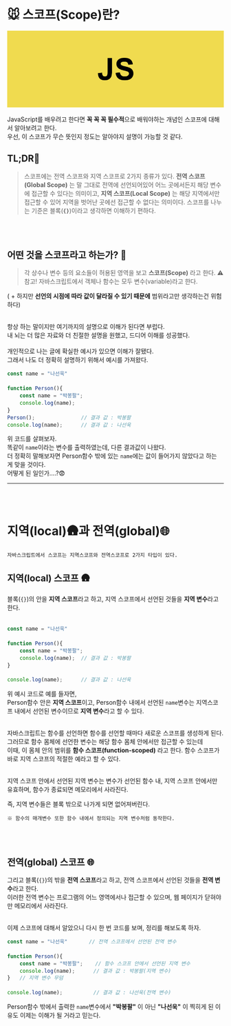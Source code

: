 # 🐭 스코프(Scope)란?
<div align="center">
    <img src="JS.png">
</div>

JavaScript를 배우려고 한다면 **꼭 꼭 꼭 필수적**으로 배워야하는 개념인 스코프에 대해서 알아보려고 한다.<br>
우선, 이 스코프가 무슨 뜻인지 정도는 알아야지 설명이 가능할 것 같다.
<br>

## TL;DR🥵
> 스코프에는 전역 스코프와 지역 스코프로 2가지 종류가 있다.
> **전역 스코프(Global Scope)** 는 말 그대로 전역에 선언되어있어 어느 곳에서든지 해당 변수에 접근할 수 있다는 의미이고,
> **지역 스코프(Local Scope)** 는 해당 지역에서만 접근할 수 있어 지역을 벗어난 곳에선 접근할 수 없다는 의미이다.
> 스코프를 나누는 기준은 블록(**`{}`**)이라고 생각하면 이해하기 편하다.

<br><br>

## 어떤 것을 스코프라고 하는가? 🧐
> 각 상수나 변수 등의 요소들이 허용된 영역을 보고 **스코프(Scope)** 라고 한다.
> ⚠️ 참고! 자바스크립트에서 객체나 함수는 모두 변수(variable)라고 한다.

( + 하지만 **선언의 시점에 따라 값이 달라질 수 있기 때문에** 범위라고만 생각하는건 위험하다)<br>
<br>

항상 하는 말이지만 여기까지의 설명으로 이해가 된다면 부럽다.<br>
내 뇌는 더 많은 자료와 더 친절한 설명을 원했고, 드디어 이해를 성공했다.<br>
<br>
개인적으로 나는 글에 확실한 예시가 있으면 이해가 잘됐다.<br>
그래서 나도 더 정확히 설명하기 위해서 예시를 가져왔다.

```javascript
const name = "나선욱"

function Person(){
    const name = "박봉팔";
    console.log(name);
}
Person();               // 결과 값 : 박봉팔
console.log(name);      // 결과 값 : 나선욱
```

위 코드를 살펴보자.<br>
똑같이 `name`이라는 변수를 출력하였는데, 다른 결과값이 나왔다.<br>
더 정확히 말해보자면 Person함수 밖에 있는 `name`에는 값이 들어가지 않았다고 하는 게 맞을 것이다.<br>
어떻게 된 일인가....?😨<br>

---
<br><br>

# 지역(local)🛖과 전역(global)🌐
    자바스크립트에서 스코프는 지역스코프와 전역스코프로 2가지 타입이 있다.
## 지역(local) 스코프 🛖
블록(`{}`)의 안을 **지역 스코프**라고 하고, 지역 스코프에서 선언된 것들을 **지역 변수**라고 한다.<br>
<br>

```javascript
const name = "나선욱"

function Person(){
    const name = "박봉팔";
    console.log(name);  // 결과 값 : 박봉팔
}

console.log(name);      // 결과 값 : 나선욱
``` 
위 예시 코드로 예를 들자면,<br>
Person함수 안은 **지역 스코프**이고, Person함수 내에서 선언된 `name`변수는 지역스코프 내에서 선언된 변수이므로 **지역 변수**라고 할 수 있다.<br>
<br>

자바스크립트는 함수를 선언하면 함수를 선언할 때마다 새로운 스코프를 생성하게 된다.<br>
그러므로 함수 몸체에 선언한 변수는 해당 함수 몸체 안에서만 접근할 수 있는데<br>
이때, 이 몸체 안의 범위를 **함수 스코프(function-scoped)** 라고 한다. 함수 스코프가 바로 지역 스코프의 적절한 예라고 할 수 있다.<br>
<br>

지역 스코프 안에서 선언된 지역 변수는 변수가 선언된 함수 내, 지역 스코프 안에서만 유효하며, 함수가 종료되면 메모리에서 사라진다.<br>

즉, 지역 변수들은 블록 밖으로 나가게 되면 없어져버린다.

    ※ 함수의 매개변수 또한 함수 내에서 정의되는 지역 변수처럼 동작한다.
<br><br>

## 전역(global) 스코프 🌐

그리고 블록(`{}`)의 밖을 **전역 스코프**라고 하고, 전역 스코프에서 선언된 것들을 **전역 변수**라고 한다.<br>
이러한 전역 변수는 프로그램의 어느 영역에서나 접근할 수 있으며, 웹 페이지가 닫혀야만 메모리에서 사라진다.<br>
<br>

이제 스코프에 대해서 알았으니 다시 한 번 코드를 보며, 정리를 해보도록 하자.
```javascript
const name = "나선욱"       // 전역 스코프에서 선언된 전역 변수

function Person(){
    const name = "박봉팔";    // 함수 스코프 안에서 선언된 지역 변수
    console.log(name);      // 결과 값 : 박봉팔(지역 변수)
}   // 지역 변수 무덤

console.log(name);          // 결과 값 : 나선욱(전역 변수)
```

Person함수 밖에서 출력한 `name`변수에서 **"박봉팔"** 이 아닌 **"나선욱"** 이 찍히게 된 이유도 이제는 이해가 될 거라고 믿는다.